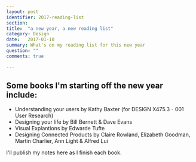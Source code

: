 ```yaml
---
layout: post
identifier: 2017-reading-list
section: 
title:  "a new year, a new reading list"
category: Design
date:   2017-01-10
summary: What's on my reading list for this new year
question: ""
comments: true

---
```


## Some books I'm starting off the new year include:

* Understanding your users by Kathy Baxter (for DESIGN X475.3 - 001  User Research)
* Designing your life by Bill Bernett & Dave Evans
* Visual Explantions by Edwarde Tufte
* Designing Connected Products by Claire Rowland, Elizabeth Goodman, Martin Charlier, Ann Light & Alfred Lui

I'll publish my notes here as I finish each book. 